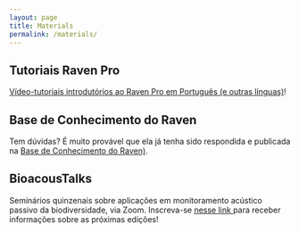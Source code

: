 ```yaml
---
layout: page
title: Materials
permalink: /materials/
---
```


## Tutoriais Raven Pro 

<a href="https://www.ravensoundsoftware.com/video-tutorials/"> Vídeo-tutoriais introdutórios ao Raven Pro em Português (e outras línguas)</a>!

## Base de Conhecimento do Raven

Tem dúvidas? É muito provável que ela já tenha sido respondida e publicada na <a href="https://www.ravensoundsoftware.com/knowledge-base/"> Base de Conhecimento do Raven)</a>.

## BioacousTalks

Seminários quinzenais sobre aplicações em monitoramento acústico passivo da biodiversidade, via Zoom. Inscreva-se <a href="https://docs.google.com/forms/d/1Nk9YFQhrxi047_pAgkyP-uSoePPWQIDecfnyeWIFn0U/viewform?edit_requested=true"> nesse link </a> para receber informações sobre as próximas edições!
